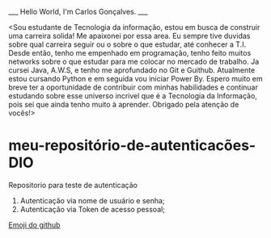 
___ Hello World, I'm Carlos Gonçalves. ___

 <Sou estudante de Tecnologia da informação, estou em busca de construir uma carreira solida!
Me apaixonei por essa area.
Eu sempre tive duvidas sobre qual carreira seguir ou o sobre o que estudar, até conhecer a T.I. Desde então, tenho me empenhado em programação, tenho feito muitos networks sobre o que estudar para me colocar no mercado de trabalho.
Ja cursei Java, A.W.S, e tenho me aprofundado no Git e Guithub. Atualmente estou cursando Python e em seguida vou iniciar Power By.
Espero muito em breve ter a oportunidade de contribuir com minhas habilidades  e continuar estudando sobre esse universo incrivel que é a Tecnologia da Informação, pois sei que ainda tenho muito à aprender.
Obrigado pela atenção de vocês!>



# meu-repositório-de-autenticacões-DIO
Repositorio para teste de autenticação
1. Autenticação via nome de usuário e senha;
2. Autenticação via Token de acesso pessoal;

[Emoji do github](https://octodex.github.com/images/daftpunktocat-thomas.gif)
